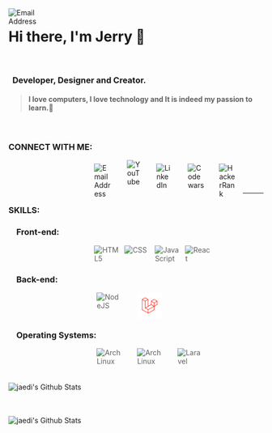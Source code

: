 <img align="left" alt="Email Address" width="80px" src="https://media.giphy.com/media/lrtPCNjE8Rdoky43VR/giphy.gif" style="margin:0 15px 0 0;" />

# Hi there, I'm Jerry 👋 

<br />

### &nbsp; **Developer, Designer and Creator.**

> #### I love computers, I love technology and It is indeed my passion to learn.🌱
<br />




### **CONNECT WITH ME:**


>>>[<img align="left" alt="Email Address" width="35px" src="https://raw.githubusercontent.com/gilbarbara/logos/master/logos/google-gmail.svg" style="margin:7px 15px; margin-left:50px;" />][gmail]
[<img align="left" alt="YouTube" width="28px" src="https://raw.githubusercontent.com/gilbarbara/logos/master/logos/stackoverflow-icon.svg" style="margin:0px 15px;" />][stackoverflow] 
[<img align="left" alt="LinkedIn" width="32px" src="https://static-exp1.licdn.com/sc/h/al2o9zrvru7aqj8e1x2rzsrca" style="margin:7px 15px;" />][linkedin]
[<img align="left" alt="Codewars" width="32px" src="https://www.codewars.com/assets/logos/logo-glyph-36-red-583450fbf586726c570cfd610c94b8f631abfd89d5c4996b4c821a770ca498f9.png" style="margin:7px 15px;" />][codewars]
[<img align="left" alt="HackerRank" width="32px" src="https://hrcdn.net/hackerrank/assets/apple-touch-icon-precomposed-5e8e592a0a1a387a1185089d13d65637.png" style="margin:7px 15px;" />][hackerrank]

<br />
<br />
<br />

---

### **SKILLS:**


### &nbsp;&nbsp;&nbsp; Front-end:

>>><img align="left" alt="HTML5" width="50px" src="https://img.icons8.com/color/48/000000/html-5.png" style="margin:0 5px; margin-left:50px;"/><img align="left" alt="CSS" width="50px" src="https://img.icons8.com/color/48/000000/css3.png"  style="margin:0 5px;"/><img align="left" alt="JavaScript" width="50px" src="https://img.icons8.com/color/48/000000/javascript-logo-1.png" style="margin:0 5px;"/><img align="left" alt="React" width="50px" src="https://img.icons8.com/ultraviolet/40/000000/react.png" style="margin:0 5px;"/>


<br /> <br />


### &nbsp;&nbsp;&nbsp; Back-end:

>>><img align="left" alt="NodeJS" width="50px" src="https://img.icons8.com/color/48/000000/nodejs.png"  style="margin:0px 15px; margin-left:55px;"/><img align="left" alt="Laravel" width="50px" src="https://raw.githubusercontent.com/gilbarbara/logos/master/logos/laravel.svg"  style="margin:0px 15px;"/>

<br />
<br />
<br />

### &nbsp;&nbsp;&nbsp; Operating Systems:

 >>><img align="left" alt="Arch Linux" width="50px" src="https://img.icons8.com/color/48/000000/linux.png" style="margin:0 15px; margin-left:55px;"/><img align="left" alt="Arch Linux" width="50px" src="https://raw.githubusercontent.com/gilbarbara/logos/master/logos/archlinux.svg" style="margin:0 15px;"/><img align="left" alt="Laravel" width="50px" src="https://raw.githubusercontent.com/gilbarbara/logos/master/logos/microsoft-windows.svg"  style="margin:0 15px;"/>








<br />
<br />
<br />
<br />





<img align="left" alt="jaedi's Github Stats" src="https://github-readme-stats.codestackr.vercel.app/api?username=jaedi&theme=algolia&show_icons=true&hide_border=true" />

<br />
<br />
<br />

<img align="left" alt="jaedi's Github Stats" src="https://github-readme-stats.vercel.app/api/top-langs/?username=jaedi&theme=algolia&layout=compact" style="margin-top:15px;" />




[stackoverflow]: (https://stackoverflow.com/users/14090202/jaedi?tab=profile){:target="_blank"}
[gmail]: (https://mail.google.com){:target="_blank"}
[linkedin]: (https://www.linkedin.com/in/jerrydi){:target="_blank"}
[codewars]: (https://www.codewars.com/users/jaedi){:target="_blank"}
[hackerrank]: (https://www.hackerrank.com/jerrydieugenio){:target="_blank"}




